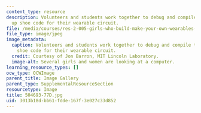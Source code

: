 ```yaml
---
content_type: resource
description: Volunteers and students work together to debug and compile the light
  up shoe code for their wearable circuit.
file: /media/courses/res-2-005-girls-who-build-make-your-own-wearables-workshop-spring-2015/3013b18dbb61fdde167f3e027c33d852_504693-77D.jpg
file_type: image/jpeg
image_metadata:
  caption: Volunteers and students work together to debug and compile the light up
    shoe code for their wearable circuit.
  credit: Courtesy of Jon Barron, MIT Lincoln Laboratory.
  image-alt: Several girls and women are looking at a computer.
learning_resource_types: []
ocw_type: OCWImage
parent_title: Image Gallery
parent_type: SupplementalResourceSection
resourcetype: Image
title: 504693-77D.jpg
uid: 3013b18d-bb61-fdde-167f-3e027c33d852
---
```

